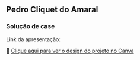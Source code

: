 ## Pedro Cliquet do Amaral

### Solução de case

Link da apresentação:

📎 [Clique aqui para ver o design do projeto no Canva](https://www.canva.com/design/DAGri1cz_M4/y8ohn-wC8cyrXdse5UGsKA/edit?utm_content=DAGri1cz_M4&utm_campaign=designshare&utm_medium=link2&utm_source=sharebutton)
